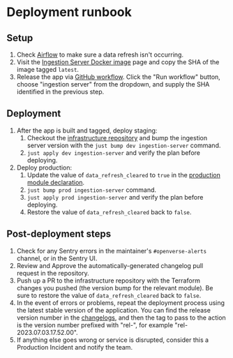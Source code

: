 # Deployment runbook

## Setup

1. Check [Airflow](https://airflow.openverse.engineering/home?tags=data_refresh)
   to make sure a data refresh isn't occurring.
1. Visit the
   [Ingestion Server Docker image](https://github.com/WordPress/openverse/pkgs/container/openverse-ingestion_server)
   page and copy the SHA of the image tagged `latest`.
1. Release the app via
   [GitHub workflow](https://github.com/WordPress/openverse/actions/workflows/release-app.yml).
   Click the "Run workflow" button, choose "ingestion server" from the dropdown,
   and supply the SHA identified in the previous step.

## Deployment

1. After the app is built and tagged, deploy staging:
   1. Checkout the
      [infrastructure repository](https://github.com/wordpress/openverse-infrastructure)
      and bump the ingestion server version with the
      `just bump dev ingestion-server` command.
   1. `just apply dev ingestion-server` and verify the plan before deploying.
1. Deploy production:
   1. Update the value of `data_refresh_cleared` to `true` in the
      [production module declaration](https://github.com/WordPress/openverse-infrastructure/blob/main/environments/prod/ingestion-server.tf#L9).
   1. `just bump prod ingestion-server` command.
   1. `just apply prod ingestion-server` and verify the plan before deploying.
   1. Restore the value of `data_refresh_cleared` back to `false`.

## Post-deployment steps

1. Check for any Sentry errors in the maintainer's `#openverse-alerts` channel,
   or in the Sentry UI.
1. Review and Approve the automatically-generated changelog pull request in the
   repository.
1. Push up a PR to the infrastructure repository with the Terraform changes you
   pushed (the version bump for the relevant module). Be sure to restore the
   value of `data_refresh_cleared` back to `false`.
1. In the event of errors or problems, repeat the deployment process using the
   latest stable version of the application. You can find the release version
   number in the [changelogs](/changelogs/index), and then the tag to pass to
   the action is the version number prefixed with "rel-", for example
   "rel-2023.07.03.17.52.00".
1. If anything else goes wrong or service is disrupted, consider this a
   Production Incident and notify the team.
